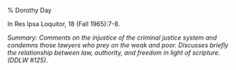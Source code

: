 % Dorothy Day

In Res Ipsa Loquitor, 18 (Fall 1965):7-8.

*Summary: Comments on the injustice of the criminal justice system and
condemns those lawyers who prey on the weak and poor. Discusses briefly
the relationship between law, authority, and freedom in light of
scripture. (DDLW \#125).*


